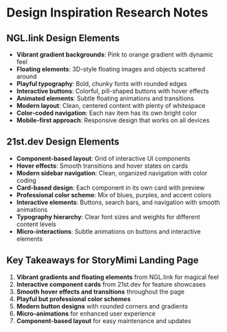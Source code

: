 # Design Inspiration Research Notes

## NGL.link Design Elements
- **Vibrant gradient backgrounds**: Pink to orange gradient with dynamic feel
- **Floating elements**: 3D-style floating images and objects scattered around
- **Playful typography**: Bold, chunky fonts with rounded edges
- **Interactive buttons**: Colorful, pill-shaped buttons with hover effects
- **Animated elements**: Subtle floating animations and transitions
- **Modern layout**: Clean, centered content with plenty of whitespace
- **Color-coded navigation**: Each nav item has its own bright color
- **Mobile-first approach**: Responsive design that works on all devices

## 21st.dev Design Elements
- **Component-based layout**: Grid of interactive UI components
- **Hover effects**: Smooth transitions and hover states on cards
- **Modern sidebar navigation**: Clean, organized navigation with color coding
- **Card-based design**: Each component in its own card with preview
- **Professional color scheme**: Mix of blues, purples, and accent colors
- **Interactive elements**: Buttons, search bars, and navigation with smooth animations
- **Typography hierarchy**: Clear font sizes and weights for different content levels
- **Micro-interactions**: Subtle animations on buttons and interactive elements

## Key Takeaways for StoryMimi Landing Page
1. **Vibrant gradients and floating elements** from NGL.link for magical feel
2. **Interactive component cards** from 21st.dev for feature showcases
3. **Smooth hover effects and transitions** throughout the page
4. **Playful but professional color schemes**
5. **Modern button designs** with rounded corners and gradients
6. **Micro-animations** for enhanced user experience
7. **Component-based layout** for easy maintenance and updates

